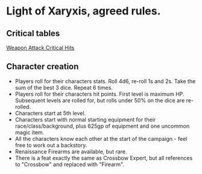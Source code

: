 # Light of Xaryxis, agreed rules.

## Critical tables

[Weapon Attack Critical Hits](WeaponCriticalHits.html)

## Character creation

- Players roll for their characters stats.  Roll 4d6, re-roll 1s and 2s.  Take the sum of the best 3 dice.  Repeat 6 times.
- Players roll for their characters hit points.  First level is maximum HP.  Subsequent levels are rolled for, but rolls under 50% on the dice are re-rolled.
- Characters start at 5th level.
- Characters start with normal starting equipment for their race/class/background, plus 625gp of equipment and one uncommon magic item.
- All the characters know each other at the start of the campaign - feel free to work out a backstory.
- Renaissance Firearms are available, but rare.
- There is a feat exactly the same as Crossbow Expert, but all references to "Crossbow" and replaced with "Firearm".
